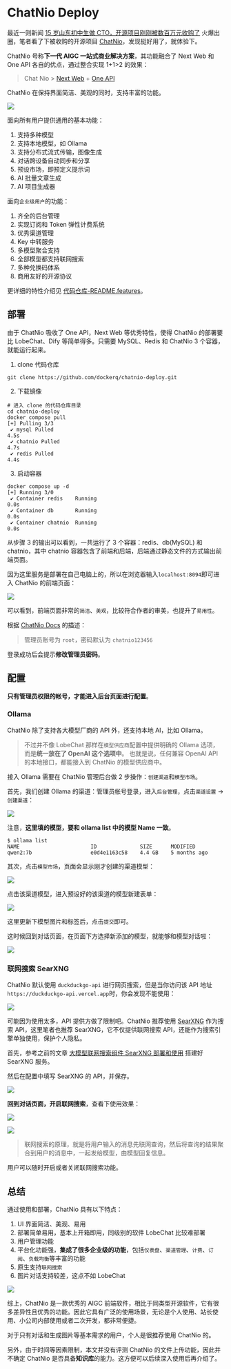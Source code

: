 # ChatNio Deploy

最近一则新闻 [15 岁山东初中生做 CTO，开源项目刚刚被数百万元收购了](https://36kr.com/p/3021812338042369) 火爆出圈，笔者看了下被收购的开源项目 [ChatNio](https://github.com/zmh-program/chatnio)，发现挺好用了，就体验下。

ChatNio 号称**下一代 AIGC 一站式商业解决方案**，其功能融合了 Next Web 和 One API 各自的优点，通过整合实现 1+1>2 的效果：

> Chat Nio > [Next Web](https://github.com/ChatGPTNextWeb/ChatGPT-Next-Web) + [One API](https://github.com/songquanpeng/one-api)

ChatNio 在保持界面简洁、美观的同时，支持丰富的功能。

![](https://raw.githubusercontent.com/zmh-program/chatnio/refs/heads/main/screenshot/chatnio.png)

面向所有用户提供通用的基本功能：

1. 支持多种模型
2. 支持本地模型，如 Ollama
3. 支持分布式流式传输，图像生成
4. 对话跨设备自动同步和分享
5. 预设市场，即预定义提示词
6. AI 批量文章生成
7. AI 项目生成器

面向`企业级用户`的功能：

1. 齐全的后台管理
2. 实现订阅和 Token 弹性计费系统
3. 优秀渠道管理
4. Key 中转服务
5. 多模型聚合支持
6. 全部模型都支持联网搜索
7. 多种兑换码体系
8. 商用友好的开源协议

更详细的特性介绍见 [代码仓库-README.features](https://github.com/zmh-program/chatnio?tab=readme-ov-file#-features)。

## 部署

由于 ChatNio 吸收了 One API，Next Web 等优秀特性，使得 ChatNio 的部署要比 LobeChat、Dify 等简单得多。只需要 MySQL、Redis 和 ChatNio 3 个容器，就能运行起来。

1. clone 代码仓库

```shell
git clone https://github.com/dockerq/chatnio-deploy.git
```

2. 下载镜像

```shell
# 进入 clone 的代码仓库目录
cd chatnio-deploy
docker compose pull
[+] Pulling 3/3
 ✔ mysql Pulled                                                                                                       4.5s
 ✔ chatnio Pulled                                                                                                     4.7s
 ✔ redis Pulled                                                                                                       4.4s
```

3. 启动容器

```shell
docker compose up -d
[+] Running 3/0
 ✔ Container redis    Running                                                                                         0.0s
 ✔ Container db       Running                                                                                         0.0s
 ✔ Container chatnio  Running                                                                                         0.0s
```

从步骤 3 的输出可以看到，一共运行了 3 个容器：redis、db(MySQL) 和 chatnio，其中 chatnio 容器包含了前端和后端，后端通过静态文件的方式输出前端页面。

因为这里服务是部署在自己电脑上的，所以在浏览器输入`localhost:8094`即可进入 ChatNio 的前端页面：

![](https://github.com/alwqx/picx-images-hosting/raw/master/blog/2024/chatnio-home.b8x4cvsfi.webp)

可以看到，前端页面非常的`简洁`、`美观`，比较符合作者的审美，也提升了`易用性`。

根据 [ChatNio Docs](https://www.chatnio.com/docs/deploy#%E4%BF%AE%E6%94%B9%E5%AF%86%E7%A0%81) 的描述：

> 管理员账号为 `root`，密码默认为 `chatnio123456`

登录成功后会提示**修改管理员密码**。

## 配置

**只有管理员权限的帐号，才能进入后台页面进行配置**。

### Ollama

ChatNio 除了支持各大模型厂商的 API 外，还支持本地 AI，比如 Ollama。

> 不过并不像 LobeChat 那样在`模型供应商`配置中提供明确的 Ollama 选项，而是**统一放在了 OpenAI 这个选项中**。
> 也就是说，任何兼容 OpenAI API 的本地接口，都能接入到 ChatNio 的模型供应商中。

接入 Ollama 需要在 ChatNio 管理后台做 2 步操作：`创建渠道`和`模型市场`。

首先，我们创建 Ollama 的渠道：管理员帐号登录，进入`后台管理`，点击`渠道设置` -> `创建渠道`：

![](https://github.com/alwqx/picx-images-hosting/raw/master/blog/2024/chatnio-config-ollama.5tr1kimndc.webp)

注意，**这里填的模型，要和 ollama list 中的模型 Name 一致**。

```shell
$ ollama list
NAME                       ID              SIZE      MODIFIED
qwen2:7b                   e0d4e1163c58    4.4 GB    5 months ago
```

其次，点击`模型市场`，页面会显示刚才创建的渠道模型：

![](https://github.com/alwqx/picx-images-hosting/raw/master/blog/2024/chatnio-config-model.7sn8auxk49.webp)

点击该渠道模型，进入预设好的该渠道的模型新建表单：

![](https://github.com/alwqx/picx-images-hosting/raw/master/blog/2024/chatnio-config-model-create.ic4zt937w.webp)

这里更新下模型图片和标签后，点击`提交`即可。

这时候回到对话页面，在页面下方选择新添加的模型，就能够和模型对话啦：

![](https://github.com/alwqx/picx-images-hosting/raw/master/blog/2024/chatnio-model-chat.26lhx01rwn.webp)

### 联网搜索 SearXNG

ChatNio 默认使用 `duckduckgo-api` 进行网页搜索，但是当你访问该 API 地址 `https://duckduckgo-api.vercel.app`时，你会发现不能使用：

![](https://github.com/alwqx/picx-images-hosting/raw/master/blog/2024/chatnio-network-duck.39l77w411r.webp)

可能因为使用太多，API 提供方做了限制吧。ChatNio 推荐使用 [SearXNG](https://github.com/searxng/searxng) 作为搜索 API，这里笔者也推荐 SearXNG，它不仅提供联网搜索 API，还能作为搜索引擎单独使用，保护个人隐私。

首先，参考之前的文章 [大模型联网搜索组件 SearXNG 部署和使用](https://mp.weixin.qq.com/s/AQWdjxBPuYOFqG1vItuTqQ) 搭建好 SearXNG 服务。

然后在配置中填写 SearXNG 的 API，并保存。

![](https://github.com/alwqx/picx-images-hosting/raw/master/blog/2024/chatnio-network-searxng.3d4t5m3p9l.webp)

**回到对话页面，开启联网搜索**，查看下使用效果：

![](https://github.com/alwqx/picx-images-hosting/raw/master/blog/2024/chatnio-network-demo.1e8mfaddfp.webp)

![](https://github.com/alwqx/picx-images-hosting/raw/master/blog/2024/chatnio-network-genius.5j47regth6.webp)

> 联网搜索的原理，就是将用户输入的消息先联网查询，然后将查询的结果聚合到用户的消息中，一起发给模型，由模型回复信息。

用户可以随时开启或者关闭联网搜索功能。

## 总结

通过使用和部署，ChatNio 具有以下特点：

1. UI 界面简洁、美观、易用
2. 部署简单易用，基本上开箱即用，同级别的软件 LobeChat 比较难部署
3. 用户管理功能
4. 平台化功能强，**集成了很多企业级的功能**，包括`仪表盘`、`渠道管理`、`计费`、`订阅`、`负载均衡`等丰富的功能
5. 原生支持`联网搜索`
6. 图片对话支持较差，这点不如 LobeChat

![](https://github.com/alwqx/picx-images-hosting/raw/master/blog/2024/chatnio-dashboard.58hdyaaqd6.webp)

综上，ChatNio 是一款优秀的 AIGC 前端软件，相比于同类型开源软件，它有很多差异性且优秀的功能。因此它具有广泛的使用场景，无论是个人使用、站长使用、小公司内部使用或者二次开发，都非常便捷。

对于只有对话和生成图片等基本需求的用户，个人是很推荐使用 ChatNio 的。

另外，由于时间等因素限制，本文并没有评测 ChatNio 的文件上传功能，因此并不确定 ChatNio 是否具备**知识库**的能力。这方便可以后续深入使用后再介绍了。

